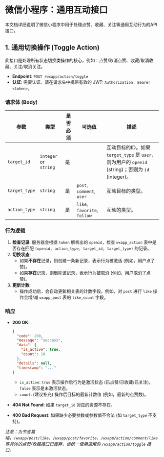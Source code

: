 # 微信小程序：通用互动接口

本文档详细说明了微信小程序中用于处理点赞、收藏、关注等通用互动行为的API接口。

## 1. 通用切换操作 (Toggle Action)

此接口是处理所有状态切换类操作的核心，例如：点赞/取消点赞、收藏/取消收藏、关注/取消关注。

- **Endpoint**: `POST /wxapp/action/toggle`
- **认证**: 需要认证。请在请求头中携带有效的 JWT: `Authorization: Bearer <token>`。

### 请求体 (Body)

| 参数 | 类型 | 是否必须 | 可选值 | 描述 |
| --- | --- | --- | --- | --- |
| `target_id` | `integer` or `string` | 是 | | 互动目标的ID。如果 `target_type` 是 `user`，则为用户的 `openid` (string)；否则为 `id` (integer)。 |
| `target_type` | `string` | 是 | `post`, `comment`, `user` | 互动目标的类型。 |
| `action_type` | `string` | 是 | `like`, `favorite`, `follow` | 互动的类型。 |

### 行为逻辑

1.  **检查记录**: 服务器会根据 `token` 解析出的 `openid`，检查 `wxapp_action` 表中是否存在匹配 `(openid, action_type, target_id, target_type)` 的记录。
2.  **切换状态**:
    -   如果**不存在**记录，则创建一条新记录，表示行为被激活 (例如，用户点了赞)。
    -   如果**存在**记录，则删除该记录，表示行为被取消 (例如，用户取消了点赞)。
3.  **更新计数**:
    -   操作成功后，会自动更新相关表的计数字段。例如，对 `post` 进行 `like` 操作会增/减 `wxapp_post` 表的 `like_count` 字段。

### 响应

- **200 OK**:
  ```json
  {
    "code": 200,
    "message": "success",
    "data": {
      "is_active": true,
      "count": 10
    },
    "details": null,
    "timestamp": "..."
  }
  ```
  - `is_active`: `true` 表示操作后行为是激活状态 (已点赞/已收藏/已关注)，`false` 表示是未激活状态。
  - `count`: (建议补充) 操作后目标的最新计数值 (例如，最新的点赞数)。

- **404 Not Found**: 如果 `target_id` 对应的资源不存在。
- **400 Bad Request**: 如果缺少必要参数或参数值不合法 (如 `target_type` 不支持)。

*注意：为节省篇幅，`/wxapp/post/like`、`/wxapp/post/favorite`、`/wxapp/action/comment/like` 等具体的点赞/收藏接口已废弃，请统一使用通用的 `/wxapp/action/toggle` 接口。* 